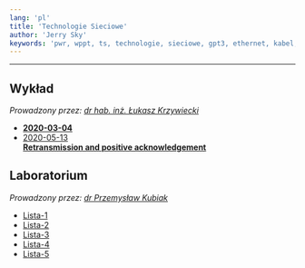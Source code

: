 ```yaml
---
lang: 'pl'
title: 'Technologie Sieciowe'
author: 'Jerry Sky'
keywords: 'pwr, wppt, ts, technologie, sieciowe, gpt3, ethernet, kabel, wirtualny, wirtualne, python3, transmission, transmisja'
---
```


---

## Wykład

*Prowadzony przez: [dr hab. inż. Łukasz Krzywiecki](https://cs.pwr.edu.pl/krzywiecki)*

- [**2020-03-04**](wyk/2020-03-04.md)
- [2020-05-13\
    **Retransmission and positive acknowledgement**](wyk/2020-05-13/retransmission.md)

## Laboratorium

*Prowadzony przez: [dr Przemysław Kubiak](https://cs.pwr.edu.pl/kubiak)*

  - [Lista-1](lab/lista-1.md)
  - [Lista-2](lab/lista-2/readme.md)
  - [Lista-3](lab/lista-3/readme.md)
  - [Lista-4](lab/lista-4/readme.md)
  - [Lista-5](lab/lista-5/readme.md)

